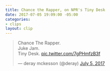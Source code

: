 ```yaml
---
title: Chance the Rapper, on NPR's Tiny Desk
date: 2017-07-05 19:09:00 -05:00
categories:
- clips
layout: clip
---
```


<blockquote class="twitter-tweet" data-lang="en"><p lang="en" dir="ltr">Chance The Rapper. <br>Juke Jam. <br>Tiny Desk. <a href="https://t.co/7gPHmfzB3f">pic.twitter.com/7gPHmfzB3f</a></p>&mdash; deray mckesson (@deray) <a href="https://twitter.com/deray/status/882749150043021312">July 5, 2017</a></blockquote>
<script async src="//platform.twitter.com/widgets.js" charset="utf-8"></script>

